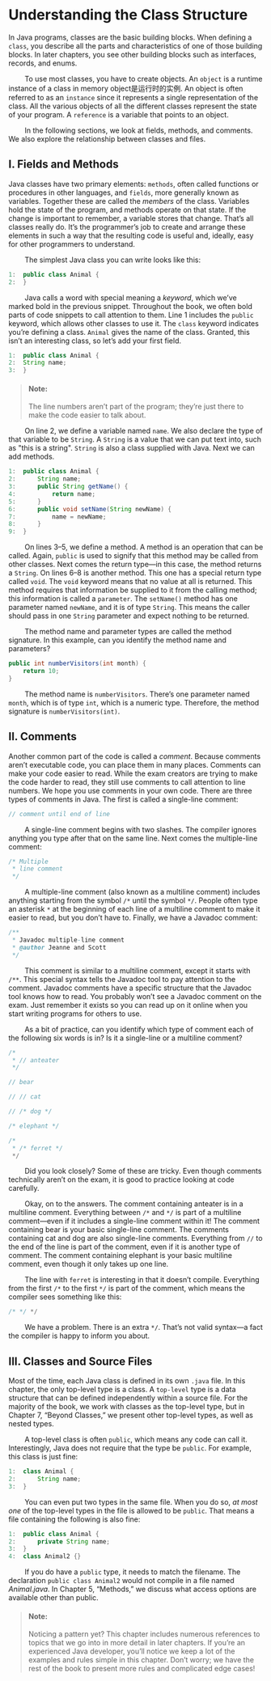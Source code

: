 # Understanding the Class Structure

In Java programs, classes are the basic building blocks. When defining a `class`, you describe
all the parts and characteristics of one of those building blocks. In later chapters, you see
other building blocks such as interfaces, records, and enums. <br />

&emsp;&emsp;
To use most classes, you have to create objects. An `object` is a runtime instance of a class
in memory  object是运行时的实例. An object is often referred to as an `instance` since it represents a single representation 
of the class. All the various objects of all the different classes represent the state of
your program. A `reference` is a variable that points to an object. <br />

&emsp;&emsp;
In the following sections, we look at fields, methods, and comments. We also explore the
relationship between classes and files.

## I. Fields and Methods
Java classes have two primary elements: `methods`, often called functions or procedures in
other languages, and `fields`, more generally known as variables. Together these are called the
*members* of the class. Variables hold the state of the program, and methods operate on that
state. If the change is important to remember, a variable stores that change. That’s all classes
really do. It’s the programmer’s job to create and arrange these elements in such a way that
the resulting code is useful and, ideally, easy for other programmers to understand. <br />

&emsp;&emsp;
The simplest Java class you can write looks like this:

```java
1:  public class Animal {
2:  }
```

&emsp;&emsp;
Java calls a word with special meaning a *keyword*, which we’ve marked bold in the
previous snippet. Throughout the book, we often bold parts of code snippets to call
attention to them. Line 1 includes the `public` keyword, which allows other classes to use
it. The `class` keyword indicates you’re defining a class. `Animal` gives the name of the class.
Granted, this isn’t an interesting class, so let’s add your first field.

```java
1:  public class Animal {
2:  String name;
3:  }
```

> #### Note:
> The line numbers aren’t part of the program; they’re just there to make
the code easier to talk about.

&emsp;&emsp;
On line 2, we define a variable named `name`. We also declare the type of that variable to
be `String`. A `String` is a value that we can put text into, such as "this is a string".
`String` is also a class supplied with Java. Next we can add methods.

```java
1:  public class Animal {
2:      String name;
3:      public String getName() {
4:          return name;
5:      }
6:      public void setName(String newName) {
7:          name = newName;
8:      }
9:  }
```

&emsp;&emsp;
On lines 3–5, we define a method. A method is an operation that can be called. Again,
`public` is used to signify that this method may be called from other classes. Next comes
the return type—in this case, the method returns a `String`. On lines 6–8 is another method.
This one has a special return type called `void`. The `void` keyword means that no value at all
is returned. This method requires that information be supplied to it from the calling method;
this information is called a `parameter`. The `setName()` method has one parameter named
`newName`, and it is of type `String`. This means the caller should pass in one `String` parameter 
and expect nothing to be returned. <br />

&emsp;&emsp;
The method name and parameter types are called the method signature. In this example,
can you identify the method name and parameters?

```java
public int numberVisitors(int month) {
    return 10;
}
```

&emsp;&emsp;
The method name is `numberVisitors`. There’s one parameter named `month`,
which is of type `int`, which is a numeric type. Therefore, the method signature is
`numberVisitors(int)`.

## II. Comments
Another common part of the code is called a _comment_. Because comments aren’t executable
code, you can place them in many places. Comments can make your code easier to read.
While the exam creators are trying to make the code harder to read, they still use comments
to call attention to line numbers. We hope you use comments in your own code. There are
three types of comments in Java. The first is called a single-line comment:

```java
// comment until end of line
```

&emsp;&emsp;
A single-line comment begins with two slashes. The compiler ignores anything you type
after that on the same line. Next comes the multiple-line comment:

```java
/* Multiple
 * line comment
 */
```

&emsp;&emsp;
A multiple-line comment (also known as a multiline comment) includes anything starting
from the symbol `/*` until the symbol `*/`. People often type an asterisk `*` at the beginning of
each line of a multiline comment to make it easier to read, but you don’t have to. Finally, we
have a Javadoc comment:

```java
/**
 * Javadoc multiple-line comment
 * @author Jeanne and Scott
 */
```

&emsp;&emsp;
This comment is similar to a multiline comment, except it starts with `/**`. This special
syntax tells the Javadoc tool to pay attention to the comment. Javadoc comments have a
specific structure that the Javadoc tool knows how to read. You probably won’t see a
Javadoc comment on the exam. Just remember it exists so you can read up on it online when
you start writing programs for others to use. <br />

&emsp;&emsp;
As a bit of practice, can you identify which type of comment each of the following six
words is in? Is it a single-line or a multiline comment?

```java
/*
 * // anteater
 */

// bear

// // cat

// /* dog */

/* elephant */

/*
 * /* ferret */
 */
```

&emsp;&emsp;
Did you look closely? Some of these are tricky. Even though comments technically aren’t
on the exam, it is good to practice looking at code carefully. <br />

&emsp;&emsp;
Okay, on to the answers. The comment containing anteater is in a multiline comment.
Everything between `/*` and `*/` is part of a multiline comment—even if it includes a single-line
comment within it! The comment containing bear is your basic single-line comment. The
comments containing cat and dog are also single-line comments. Everything from `//` to the
end of the line is part of the comment, even if it is another type of comment. The comment
containing elephant is your basic multiline comment, even though it only takes up one line.

&emsp;&emsp;
The line with `ferret` is interesting in that it doesn’t compile. Everything from the first `/*` to
the first `*/` is part of the comment, which means the compiler sees something like this:

```java
/* */ */
```

&emsp;&emsp;
We have a problem. There is an extra `*/`. That’s not valid syntax—a fact the compiler is
happy to inform you about.

## III. Classes and Source Files
Most of the time, each Java class is defined in its own `.java` file. In this chapter, the only 
top-level type is a class. A `top-level` type is a data structure that can be defined independently
within a source file. For the majority of the book, we work with classes as the top-level type,
but in Chapter 7, “Beyond Classes,” we present other top-level types, as well as nested types. <br />

&emsp;&emsp;
A top-level class is often `public`, which means any code can call it. Interestingly, Java does
not require that the type be `public`. For example, this class is just fine:

```java
1:  class Animal {
2:      String name;
3:  }
```

&emsp;&emsp;
You can even put two types in the same file. When you do so, _at most one_ of the 
top-level types in the file is allowed to be `public`. That means a file containing the following is
also fine:

```java
1:  public class Animal {
2:      private String name;
3:  }
4:  class Animal2 {}
```

&emsp;&emsp;
If you do have a `public` type, it needs to match the filename. The declaration
`public class Animal2` would not compile in a file named _Animal.java_. In Chapter 5,
“Methods,” we discuss what access options are available other than public.

> #### Note:
> Noticing a pattern yet? This chapter includes numerous references to
topics that we go into in more detail in later chapters. If you’re an 
experienced Java developer, you’ll notice we keep a lot of the examples and
rules simple in this chapter. Don’t worry; we have the rest of the book to
present more rules and complicated edge cases!
